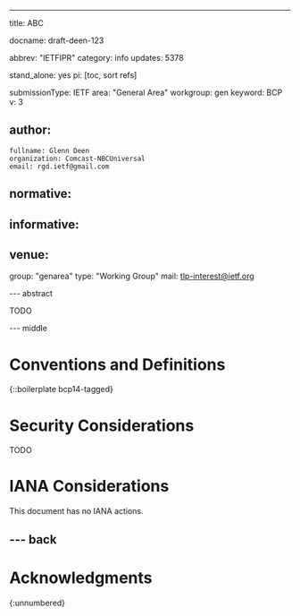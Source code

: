 ---
title: ABC

docname: draft-deen-123

abbrev: "IETFIPR"
category: info
updates: 5378

stand_alone: yes
pi: [toc, sort refs]

submissionType: IETF
area: "General Area"
workgroup: gen
keyword: BCP
v: 3


author:
  -
    fullname: Glenn Deen
    organization: Comcast-NBCUniversal
    email: rgd.ietf@gmail.com

normative:
 -


informative:
 -
  

venue:
 -
   group: "genarea"
   type: "Working Group"
   mail: tlp-interest@ietf.org
      

--- abstract
 
 TODO

--- middle

# Conventions and Definitions

{::boilerplate bcp14-tagged}


# Security Considerations

  TODO

# IANA Considerations

  This document has no IANA actions.

--- back
 -

# Acknowledgments
{:unnumbered}
